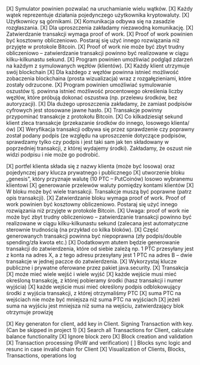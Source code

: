 [X] Symulator powinien pozwalać na uruchamianie wielu wątków.
[X] Każdy wątek reprezentuje działania pojedynczego użytkownika kryptowaluty.
[X] Użytkownicy są górnikami.
[X] Komunikacja odbywa się na zasadzie rozgłaszania.
[X] Dla uproszczenia zakładamy niezawodną komunikację.
[X] Zatwierdzanie transakcji wymaga proof of work.
[X] Proof of work powinien być kosztowny obliczeniowo. Postaraj się użyć innego rozwiązania niż przyjęte w protokole Bitcoin.
[X] Proof of work nie może być zbyt trudny obliczeniowo – zatwierdzanie transakcji powinno być realizowane w ciągu kilku-kilkunastu sekund.
[X] Program powinien umożliwiać podgląd zdarzeń na każdym z symulowanych węzłów (klientów).
[X] Każdy klient utrzymuje swój blockchain
[X] Dla każdego z węzłów powinna istnieć możliwość zobaczenia blockchaina (prosta wizualizacja) wraz z rozgałęzieniami, które zostały odrzucone.
[X] Program powinien umożliwiać symulowanie oszustów tj. powinna istnieć możliwość procentowego określenia liczby węzłów, które próbują dokonać oszustwa (np. przelewu środków, bez autoryzacji).
[X] Dla dużego uproszczenia zakładamy, że zamiast podpisów cyfrowych jest stosowane jawne hasło.
[X] Transakcje powinny przypominać transakcje z protokołu Bitcoin.
[X] Co kilkadziesiąt sekund klient zleca transakcje (przekazanie środków do innego, losowego klienta/ów)
[X] Weryfikacja transakcji odbywa się przez sprawdzenie czy poprawny został podany podpis (ze względu na uproszczenie dotyczące podpisów, sprawdzamy tylko czy podpis i jest taki sam jak ten składowany w poprzedniej transakcji, z której wydajemy środki). Zakładamy, że oszust nie widzi podpisu i nie może go podrobić.

[X] portfel klienta składa się z nazwy klienta (może być losowa) oraz pojedynczej pary klucza prywatnego i
publicznego
[X] utworzenie bloku „genesis”, który przyznaje walutę (10 PTC – PutCoinów) losowo wybranemu klientowi
[X] generowanie przelewów waluty pomiędzy kontami klientów
[X] W bloku może być wiele transakcji. Transakcje muszą być poprawne (patrz opis transakcji).
[X] Zatwierdzanie bloku wymaga proof of work. Proof of work powinien być kosztowny obliczeniowo. Postaraj się użyć innego rozwiązania niż przyjęte w protokole Bitcoin.
[X] Uwaga: proof of work nie może być zbyt trudny obliczeniowo – zatwierdzanie transakcji powinno być realizowane w ciągu kilku-kilkunastu sekund (zalecana jest automatyczne sterownie trudnością (na przykład co kilka bloków).
[X] Część generowanych transakcji powinna być niepoprawna (zły podpis/double spending/zła kwota etc.)
[X] Dodatkowym atutem będzie generowanie transakcji do zatwierdzenia, które od siebie zależą np. 1 PTC przesyłany jest z konta na adres X, a z tego adresu przesyłany jest 1 PTC na adres B – dwie transakcje w jednej paczce do zatwierdzenia.
[X] Wykorzystaj klucze publiczne i prywatne oferowane przez pakiet java.security.
[X] Transakcja
[X] może mieć wiele wejść i wiele wyjść
[X] każde wejście musi mieć określoną transakcję, z której pobieramy środki (hasz transakcji i numer wyjścia)
[X] każde wejście musi mieć określony podpis odblokowujący środki z wyjścia transakcji, z której otrzymaliśmy PTC
[X] suma PTC na wejściach nie może być mniejsza niż suma PTC na wyjściach
[X] jeżeli suma na wyjściu jest mniejsza niż suma na wejściu, zatwierdzający blok otrzymuje prowizję


[X] Key generaton for client, add key in Client. Signing Transaction with key. (Can be skipped in project 1)
[X] Search all Transactions for Client, calculate balance functionality
[X] Ignore block zero
[X] Block creation and validation
[X] Transaction processing (PoW and verification)
[ ] Blocks sync logic and resunc in case invalid chain for Client
[X] Visualization of Clients, Blocks, Transactions, operations log



